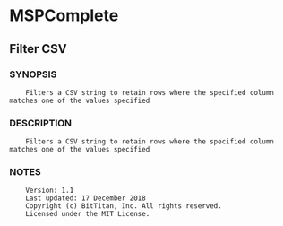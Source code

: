 # MSPComplete
## Filter CSV
### SYNOPSIS
```
    Filters a CSV string to retain rows where the specified column matches one of the values specified
```
### DESCRIPTION
```
    Filters a CSV string to retain rows where the specified column matches one of the values specified
```
### NOTES
```
    Version: 1.1
    Last updated: 17 December 2018
    Copyright (c) BitTitan, Inc. All rights reserved.
    Licensed under the MIT License.
```

